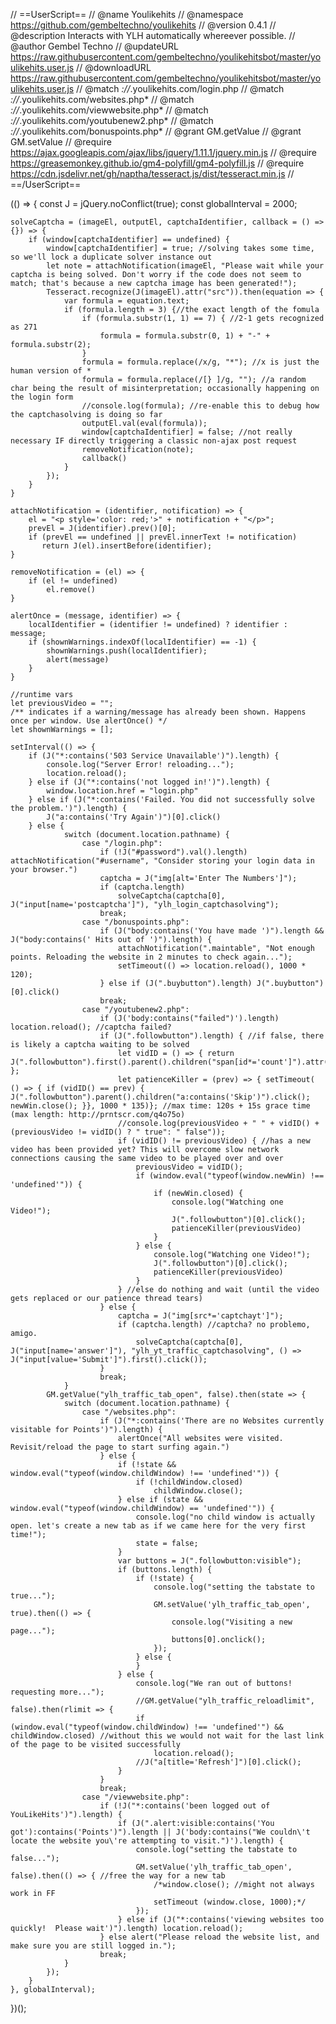 // ==UserScript==
// @name         Youlikehits
// @namespace    https://github.com/gembeltechno/youlikehits
// @version      0.4.1
// @description  Interacts with YLH automatically whereever possible.
// @author       Gembel Techno
// @updateURL    https://raw.githubusercontent.com/gembeltechno/youlikehitsbot/master/youlikehits.user.js
// @downloadURL  https://raw.githubusercontent.com/gembeltechno/youlikehitsbot/master/youlikehits.user.js
// @match        *://*.youlikehits.com/login.php
// @match        *://*.youlikehits.com/websites.php*
// @match        *://*.youlikehits.com/viewwebsite.php*
// @match        *://*.youlikehits.com/youtubenew2.php*
// @match        *://*.youlikehits.com/bonuspoints.php*
// @grant        GM.getValue
// @grant        GM.setValue
// @require      https://ajax.googleapis.com/ajax/libs/jquery/1.11.1/jquery.min.js
// @require      https://greasemonkey.github.io/gm4-polyfill/gm4-polyfill.js
// @require      https://cdn.jsdelivr.net/gh/naptha/tesseract.js/dist/tesseract.min.js
// ==/UserScript==

(() => {
    const J = jQuery.noConflict(true);
    const globalInterval = 2000;

    solveCaptcha = (imageEl, outputEl, captchaIdentifier, callback = () => {}) => {
        if (window[captchaIdentifier] == undefined) {
            window[captchaIdentifier] = true; //solving takes some time, so we'll lock a duplicate solver instance out
            let note = attachNotification(imageEl, "Please wait while your captcha is being solved. Don't worry if the code does not seem to match; that's because a new captcha image has been generated!");
            Tesseract.recognize(J(imageEl).attr("src")).then(equation => {
                var formula = equation.text;
                if (formula.length = 3) {//the exact length of the fomula
                    if (formula.substr(1, 1) == 7) { //2-1 gets recognized as 271
                        formula = formula.substr(0, 1) + "-" + formula.substr(2);
                    }
                    formula = formula.replace(/x/g, "*"); //x is just the human version of *
                    formula = formula.replace(/[} ]/g, ""); //a random char being the result of misinterpretation; occasionally happening on the login form
                    //console.log(formula); //re-enable this to debug how the captchasolving is doing so far
                    outputEl.val(eval(formula));
                    window[captchaIdentifier] = false; //not really necessary IF directly triggering a classic non-ajax post request
                    removeNotification(note);
                    callback()
                }
            });
        }
    }

    attachNotification = (identifier, notification) => {
        el = "<p style='color: red;'>" + notification + "</p>";
        prevEl = J(identifier).prev()[0];
        if (prevEl == undefined || prevEl.innerText != notification)
           return J(el).insertBefore(identifier);
    }

    removeNotification = (el) => {
        if (el != undefined)
            el.remove()
    }

    alertOnce = (message, identifier) => {
        localIdentifier = (identifier != undefined) ? identifier : message;
        if (shownWarnings.indexOf(localIdentifier) == -1) {
            shownWarnings.push(localIdentifier);
            alert(message)
        }
    }

    //runtime vars
    let previousVideo = "";
    /** indicates if a warning/message has already been shown. Happens once per window. Use alertOnce() */
    let shownWarnings = [];

    setInterval(() => {
        if (J("*:contains('503 Service Unavailable')").length) {
            console.log("Server Error! reloading...");
            location.reload();
        } else if (J("*:contains('not logged in!')").length) {
            window.location.href = "login.php"
        } else if (J("*:contains('Failed. You did not successfully solve the problem.')").length) {
            J("a:contains('Try Again')")[0].click()
        } else {
                switch (document.location.pathname) {
                    case "/login.php":
                        if (!J("#password").val().length) attachNotification("#username", "Consider storing your login data in your browser.")
                        captcha = J("img[alt='Enter The Numbers']");
                        if (captcha.length)
                            solveCaptcha(captcha[0], J("input[name='postcaptcha']"), "ylh_login_captchasolving");
                        break;
                    case "/bonuspoints.php":
                        if (J("body:contains('You have made ')").length && J("body:contains(' Hits out of ')").length) {
                            attachNotification(".maintable", "Not enough points. Reloading the website in 2 minutes to check again...");
                            setTimeout(() => location.reload(), 1000 * 120);
                        } else if (J(".buybutton").length) J(".buybutton")[0].click()
                        break;
                    case "/youtubenew2.php":
                        if (J('body:contains("failed")').length) location.reload(); //captcha failed?
                        if (J(".followbutton").length) { //if false, there is likely a captcha waiting to be solved
                            let vidID = () => { return J(".followbutton").first().parent().children("span[id*='count']").attr("id") };
                            let patienceKiller = (prev) => { setTimeout( () => { if (vidID() == prev) { J(".followbutton").parent().children("a:contains('Skip')").click(); newWin.close(); }}, 1000 * 135)}; //max time: 120s + 15s grace time (max length: http://prntscr.com/q4o75o)
                            //console.log(previousVideo + " " + vidID() + (previousVideo != vidID() ? " true": " false"));
                            if (vidID() != previousVideo) { //has a new video has been provided yet? This will overcome slow network connections causing the same video to be played over and over
                                previousVideo = vidID();
                                if (window.eval("typeof(window.newWin) !== 'undefined'")) {
                                    if (newWin.closed) {
                                        console.log("Watching one Video!");
                                        J(".followbutton")[0].click();
                                        patienceKiller(previousVideo)
                                    }
                                } else {
                                    console.log("Watching one Video!");
                                    J(".followbutton")[0].click();
                                    patienceKiller(previousVideo)
                                }
                            } //else do nothing and wait (until the video gets replaced or our patience thread tears)
                        } else {
                            captcha = J("img[src*='captchayt']");
                            if (captcha.length) //captcha? no problemo, amigo.
                                solveCaptcha(captcha[0], J("input[name='answer']"), "ylh_yt_traffic_captchasolving", () => J("input[value='Submit']").first().click());
                        }
                        break;
                }
            GM.getValue("ylh_traffic_tab_open", false).then(state => {
                switch (document.location.pathname) {
                    case "/websites.php":
                        if (J("*:contains('There are no Websites currently visitable for Points')").length) {
                            alertOnce("All websites were visited. Revisit/reload the page to start surfing again.")
                        } else {
                            if (!state && window.eval("typeof(window.childWindow) !== 'undefined'")) {
                                if (!childWindow.closed)
                                    childWindow.close();
                            } else if (state && window.eval("typeof(window.childWindow) == 'undefined'")) {
                                console.log("no child window is actually open. let's create a new tab as if we came here for the very first time!");
                                state = false;
                            }
                            var buttons = J(".followbutton:visible");
                            if (buttons.length) {
                                if (!state) {
                                    console.log("setting the tabstate to true...");
                                    GM.setValue('ylh_traffic_tab_open', true).then(() => {
                                        console.log("Visiting a new page...");
                                        buttons[0].onclick();
                                    });
                                } else {
                                }
                            } else {
                                console.log("We ran out of buttons! requesting more...");
                                //GM.getValue("ylh_traffic_reloadlimit", false).then(rlimit => {
                                if (window.eval("typeof(window.childWindow) !== 'undefined'") && childWindow.closed) //without this we would not wait for the last link of the page to be visited successfully
                                    location.reload();
                                //J("a[title='Refresh']")[0].click();
                            }
                        }
                        break;
                    case "/viewwebsite.php":
                        if (!J("*:contains('been logged out of YouLikeHits')").length) {
                            if (J(".alert:visible:contains('You got'):contains('Points')").length || J('body:contains("We couldn\'t locate the website you\'re attempting to visit.")').length) {
                                console.log("setting the tabstate to false...");
                                GM.setValue('ylh_traffic_tab_open', false).then(() => { //free the way for a new tab
                                    /*window.close(); //might not always work in FF
                                    setTimeout (window.close, 1000);*/
                                });
                            } else if (J("*:contains('viewing websites too quickly!  Please wait')").length) location.reload();
                        } else alert("Please reload the website list, and make sure you are still logged in.");
                        break;
                }
            });
        }
    }, globalInterval);
})();
